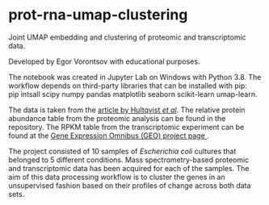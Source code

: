 # prot-rna-umap-clustering
Joint UMAP embedding and clustering of proteomic and transcriptomic data.

Developed by Egor Vorontsov with educational purposes.

The notebook was created in Jupyter Lab on Windows with Python 3.8. The workflow depends on third-party libraries that can be installed with pip:<br>
pip intsall scipy numpy pandas matplotlib seaborn scikit-learn umap-learn.
  
 The data is taken from the [article by Hultqvist *et al*](https://www.nature.com/articles/s41559-018-0568-5). The relative protein abundance table from the proteomic analysis can be found in the repository. The RPKM table from the transcriptomic experiment can be found at the [Gene Expression Omnibus (GEO) project page ](https://www.ncbi.nlm.nih.gov/geo/query/acc.cgi?acc=GSE92601).

The project consisted of 10 samples of *Escherichia coli* cultures that belonged to 5 different conditions. Mass spectrometry-based proteomic and transcriptomic data has been acquired for each of the samples. The aim of this data processing workflow is to cluster the genes in an unsupervised fashion based on their profiles of change across both data sets.
